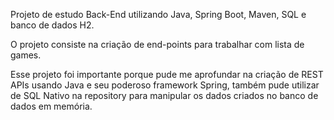 Projeto de estudo Back-End utilizando Java, Spring Boot, Maven, SQL e banco de dados H2.

O projeto consiste na criação de end-points para trabalhar com lista de games.

Esse projeto foi importante porque pude me aprofundar na criação de REST APIs usando Java e seu poderoso framework Spring, também pude utilizar de
SQL Nativo na repository para manipular os dados criados no banco de dados em memória.
